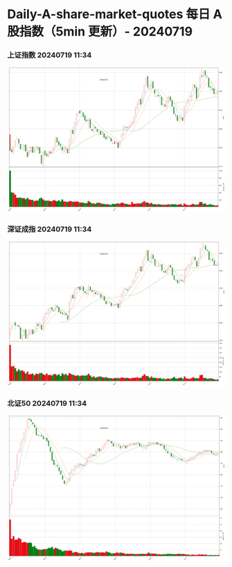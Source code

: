 
# Daily-A-share-market-quotes 每日 A 股指数（5min 更新）- 20240719

### 上证指数 20240719 11:34
![](./fig/2024/7/20240719-sh000001.png)

### 深证成指 20240719 11:34
![](./fig/2024/7/20240719-sz399001.png)

### 北证50 20240719 11:34
![](./fig/2024/7/20240719-bj899050.png)
